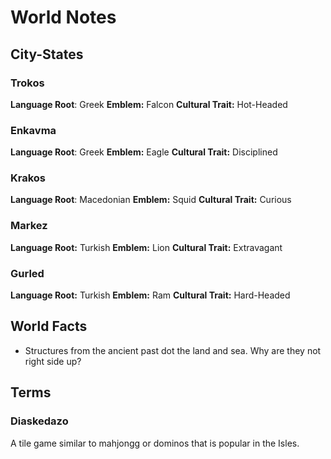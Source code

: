 # World Notes
## City-States
### Trokos
**Language Root**: Greek
**Emblem:** Falcon
**Cultural Trait:** Hot-Headed

### Enkavma
**Language Root**: Greek
**Emblem:** Eagle
**Cultural Trait:** Disciplined

### Krakos
**Language Root**: Macedonian
**Emblem:** Squid
**Cultural Trait:** Curious

### Markez
**Language Root:** Turkish
**Emblem:** Lion
**Cultural Trait:** Extravagant

### Gurled
**Language Root:** Turkish
**Emblem:** Ram
**Cultural Trait:** Hard-Headed

## World Facts
- Structures from the ancient past dot the land and sea.  Why are they not right side up?

## Terms
### Diaskedazo
A tile game similar to mahjongg or dominos that is popular in the Isles.
